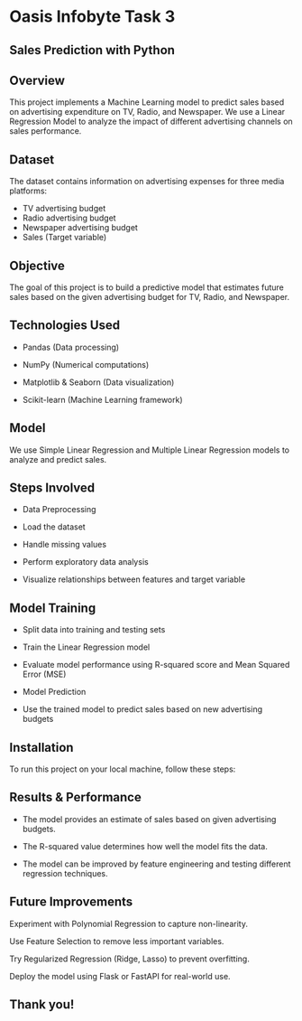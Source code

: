 # Oasis Infobyte Task 3
## Sales Prediction with Python

## Overview

This project implements a Machine Learning model to predict sales based on advertising expenditure on TV, Radio, and Newspaper. We use a Linear Regression Model to analyze the impact of different advertising channels on sales performance.

## Dataset

The dataset contains information on advertising expenses for three media platforms:
- TV advertising budget
- Radio advertising budget
- Newspaper advertising budget
- Sales (Target variable)

## Objective

The goal of this project is to build a predictive model that estimates future sales based on the given advertising budget for TV, Radio, and Newspaper.

## Technologies Used

- Pandas (Data processing)

- NumPy (Numerical computations)

- Matplotlib & Seaborn (Data visualization)

- Scikit-learn (Machine Learning framework)

## Model

We use Simple Linear Regression and Multiple Linear Regression models to analyze and predict sales.

## Steps Involved

- Data Preprocessing

- Load the dataset

- Handle missing values

- Perform exploratory data analysis 

- Visualize relationships between features and target variable

## Model Training

- Split data into training and testing sets

- Train the Linear Regression model

- Evaluate model performance using R-squared score and Mean Squared Error (MSE)

- Model Prediction

- Use the trained model to predict sales based on new advertising budgets

## Installation

To run this project on your local machine, follow these steps:

## Results & Performance

- The model provides an estimate of sales based on given advertising budgets.

- The R-squared value determines how well the model fits the data.

- The model can be improved by feature engineering and testing different regression techniques.

## Future Improvements

Experiment with Polynomial Regression to capture non-linearity.

Use Feature Selection to remove less important variables.

Try Regularized Regression (Ridge, Lasso) to prevent overfitting.

Deploy the model using Flask or FastAPI for real-world use.



## Thank you!
